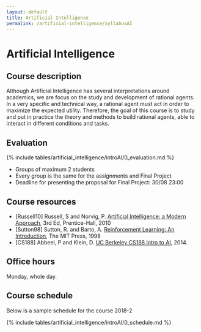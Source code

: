 ```yaml
---
layout: default
title: Artificial Intelligence
permalink: /artificial-intelligence/syllabusAI
---
```


# Artificial Intelligence

## Course description
Although Artificial Intelligence has several interpretations around academics, we are focus on the study and development of rational agents. In a very specific and technical way, a rational agent must act in order to maximize the expected utility. Therefore, the goal of this course is to study and put in practice the theory and methods to build rational agents, able to interact in different conditions and tasks.

## Evaluation

{% include tables/artificial_intelligence/introAI/0_evaluation.md %}

- Groups of maximum 2 students
- Every group is the same for the assignments and Final Project
- Deadline for presenting the proposal for Final Project: 30/08 23:00

## Course resources
* [Russell10] Russell, S and Norvig, P. [Artificial Intelligence: a Modern Approach](http://aima.cs.berkeley.edu/),  3rd Ed, Prentice-Hall, 2010
* [Sutton98] Sutton, R. and Barto, A. [Reinforcement Learning: An Introduction](https://web.stanford.edu/class/psych209/Readings/SuttonBartoIPRLBook2ndEd.pdf), The MIT Press, 1998
* [CS188] Abbeel, P and Klein, D. [UC Berkeley CS188 Intro to AI](http://ai.berkeley.edu/home.html), 2014.

## Office hours
Monday, whole day.

## Course schedule
Below is a sample schedule for the course 2018-2

{% include tables/artificial_intelligence/introAI/0_schedule.md %}
